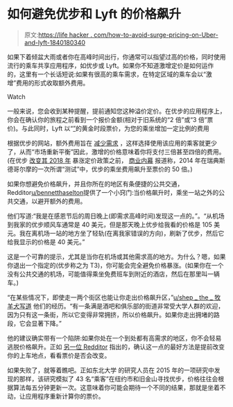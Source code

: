 # 如何避免优步和 Lyft 的价格飙升

> 原文:[https://life hacker . com/how-to-avoid-surge-pricing-on-Uber-and-lyft-1840180340](https://lifehacker.com/how-to-avoid-surge-pricing-on-uber-and-lyft-1840180340)

如果下着倾盆大雨或者你在高峰时间出行，你通常可以指望过高的价格，同时使用流行的乘车共享应用程序，如优步或 Lyft。如果你不知道激增定价是如何运作的，这里有一个长话短说:如果有很高的乘车需求，在特定区域的乘车会以“激增”费用的形式收取额外费用。

Watch

一般来说，您会收到某种提醒，提前通知您这种溢价定价。在优步的应用程序上，你会在确认你的旅程之前看到一个报价金额(相对于旧系统的“2 倍”或“3 倍”票价)。与此同时，Lyft 以“[”](https://www.nytimes.com/2019/04/17/technology/personaltech/uber-vs-lyft.html)的黄金时段票价，为您的乘坐增加一定比例的费用

根据优步的网站，额外费用旨在 [减少需求](https://marketplace.uber.com/pricing/surge-pricing?_ga=2.161749944.565729122.1575406298-1911724926.1572963947) ，这样选择使用该应用的乘客就更少了，从而“市场重新平衡”因此，激增的价格意味着你将支付三倍甚至四倍的费用。(在优步 [改变其 2018 年](https://jalopnik.com/we-think-uber-and-lyfts-new-surge-fares-screw-drivers-a-1835952856) 暴涨定价政策之前， [商业内幕](https://www.businessinsider.com/ubers-highest-surge-price-ever-may-be-50x-2014-11) 报道称，2014 年在瑞典斯德哥尔摩的一次所谓“测试”中，优步的乘坐费用飙升至票价的 50 倍。)

如果你想避免价格飙升，并且你所在的地区有条便捷的公共交通，Redditor[u/bennetthaselton](https://www.reddit.com/user/bennetthaselton/)提供了一个小窍门:当价格飙升时，乘坐一站之外的公共交通，以避开额外的费用。

他们写道:“我是在感恩节后的周日晚上(即需求高峰时间)发现这一点的。”。“从机场到我家的优步顺风车通常是 40 美元，但是那天晚上优步给我看的价格是 105 美元。我在离机场一站的地方坐了轻轨(在离我家错误的方向)，刷新了优步，然后它给我显示的价格是 40 美元。”

这是一个可靠的提示，尤其是当你在机场或其他需求高的地方。为什么？嗯，如果你退出一个指定的(优步称之为 T3)，你可能会完全避免价格暴涨。(如果你在一个没有公共交通的机场，可能值得乘坐免费班车到附近的酒店，然后在那里叫一辆车。)

“在某些情况下，即使走一两个街区也能让你走出价格飙升区，”[u/shep _ the _ 牧羊犬写道](https://www.reddit.com/r/LifeProTips/comments/e5c1fr/lpt_if_rideshare_prices_temporarily_surge_at_an/f9j2nfs?utm_source=share&utm_medium=web2x) 他们的经历。“有一条满是酒吧和俱乐部的街道非常受大学人群的欢迎，因为只有这一条街，所以它变得非常拥挤，所以价格飙升。如果你走出拥堵的路段，它会显著下降。”

他的建议确实带有一个陷阱:如果你处在一个到处都有高需求的地区，你不会轻易逃脱价格飙升。正如 [另一位 Redditor](https://www.reddit.com/r/LifeProTips/comments/e5c1fr/lpt_if_rideshare_prices_temporarily_surge_at_an/f9jasbn?utm_source=share&utm_medium=web2x) 指出的，确认这一点的最好方法是提前改变你的上车地点，看看票价是否会改变。

如果失败了，就等着瞧吧。正如东北大学 的研究人员在 2015 年的一项研究中发现的那样，该研究模拟了 43 名“乘客”在纽约市和旧金山寻找优步，价格往往会根据算法每五分钟更新一次。这意味着你可能会期待一个不同的结果，那就是坐着不动，让应用程序重新计算你的票价。